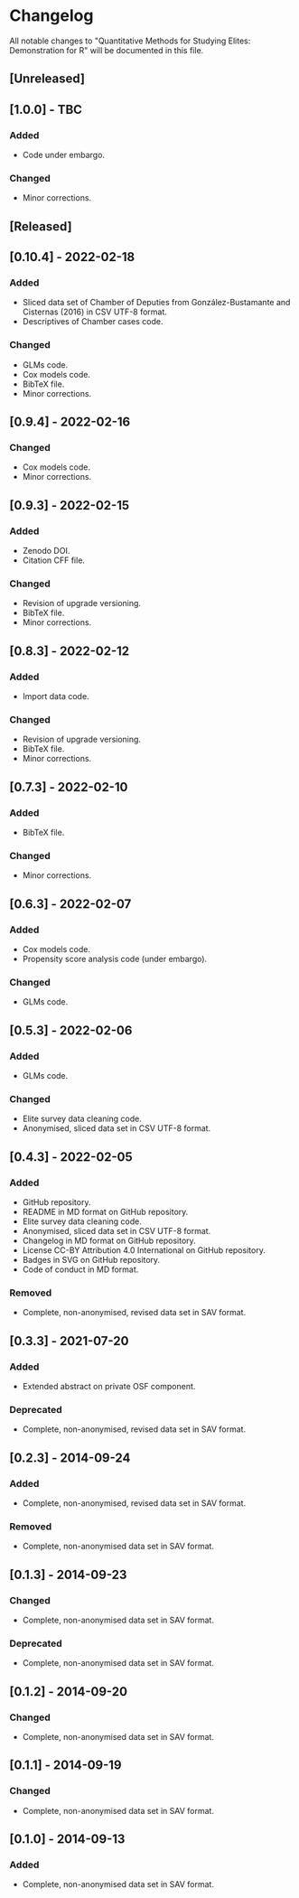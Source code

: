 # Changelog
All notable changes to "Quantitative Methods for Studying Elites: Demonstration for R" will be documented in this file.

## [Unreleased]

## [1.0.0] - TBC
### Added
- Code under embargo.
### Changed
- Minor corrections.

## [Released]

## [0.10.4] - 2022-02-18
### Added
- Sliced data set of Chamber of Deputies from González-Bustamante and Cisternas (2016) in CSV UTF-8 format.
- Descriptives of Chamber cases code.
### Changed
- GLMs code.
- Cox models code.
- BibTeX file.
- Minor corrections.

## [0.9.4] - 2022-02-16
### Changed
- Cox models code.
- Minor corrections.

## [0.9.3] - 2022-02-15
### Added
- Zenodo DOI.
- Citation CFF file.
### Changed
- Revision of upgrade versioning.
- BibTeX file.
- Minor corrections.

## [0.8.3] - 2022-02-12
### Added
- Import data code.
### Changed
- Revision of upgrade versioning.
- BibTeX file.
- Minor corrections.

## [0.7.3] - 2022-02-10
### Added
- BibTeX file.
### Changed
- Minor corrections.

## [0.6.3] - 2022-02-07
### Added
- Cox models code.
- Propensity score analysis code (under embargo).
### Changed
- GLMs code.

## [0.5.3] - 2022-02-06
### Added
- GLMs code.
### Changed
- Elite survey data cleaning code.
- Anonymised, sliced data set in CSV UTF-8 format.

## [0.4.3] - 2022-02-05
### Added
- GitHub repository.
- README in MD format on GitHub repository.
- Elite survey data cleaning code.
- Anonymised, sliced data set in CSV UTF-8 format.
- Changelog in MD format on GitHub repository.
- License CC-BY Attribution 4.0 International on GitHub repository.
- Badges in SVG on GitHub repository.
- Code of conduct in MD format.
### Removed
- Complete, non-anonymised, revised data set in SAV format.

## [0.3.3] - 2021-07-20
### Added
- Extended abstract on private OSF component.
### Deprecated
- Complete, non-anonymised, revised data set in SAV format.

## [0.2.3] - 2014-09-24
### Added
- Complete, non-anonymised, revised data set in SAV format.
### Removed
- Complete, non-anonymised data set in SAV format.

## [0.1.3] - 2014-09-23
### Changed
- Complete, non-anonymised data set in SAV format.
### Deprecated
- Complete, non-anonymised data set in SAV format.

## [0.1.2] - 2014-09-20
### Changed
- Complete, non-anonymised data set in SAV format.

## [0.1.1] - 2014-09-19
### Changed
- Complete, non-anonymised data set in SAV format.

## [0.1.0] - 2014-09-13
### Added
- Complete, non-anonymised data set in SAV format.